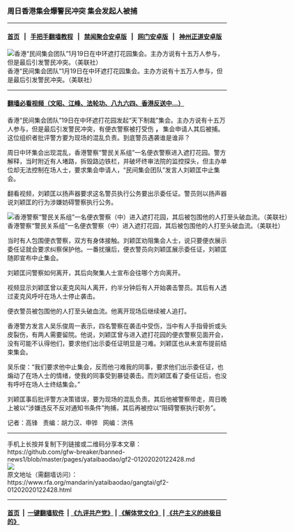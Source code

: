 ### 周日香港集会爆警民冲突   集会发起人被捕
------------------------

#### [首页](https://github.com/gfw-breaker/banned-news1/blob/master/README.md) &nbsp;&nbsp;|&nbsp;&nbsp; [手把手翻墙教程](https://github.com/gfw-breaker/guides/wiki) &nbsp;&nbsp;|&nbsp;&nbsp; [禁闻聚合安卓版](https://github.com/gfw-breaker/bn-android) &nbsp;&nbsp;|&nbsp;&nbsp; [网门安卓版](https://github.com/oGate2/oGate) &nbsp;&nbsp;|&nbsp;&nbsp; [神州正道安卓版](https://github.com/SzzdOgate/update) 



<div id="headerimg">
 <img alt="香港“民间集会团队”1月19日在中环遮打花园集会。主办方说有十五万人参与，但是最后引发警民冲突。（美联社）" src="https://www.rfa.org/mandarin/yataibaodao/gangtai/gf2-01202020122428.html/0120y.jpg/@@images/525ff47c-a093-44c8-85e7-1baa5025c386.jpeg" title="香港“民间集会团队”1月19日在中环遮打花园集会。主办方说有十五万人参与，但是最后引发警民冲突。（美联社）"/>
 <div id="headerimgcontents">
  <div id="headerimgcaption">
   <span>
    香港“民间集会团队”1月19日在中环遮打花园集会。主办方说有十五万人参与，但是最后引发警民冲突。（美联社）
   </span>
   <!-- zoomattribute -->
  </div>
  <!-- headerimgcaption -->
 </div>
 <!-- headerimagecontents -->
</div>

<hr/>


#### [翻墙必看视频（文昭、江峰、法轮功、八九六四、香港反送中...）](http://167.172.214.107/home.html)

<div id="storytext">
 <div>
  <div class="slot_header">
  </div>
 </div>
 <p>
  香港“民间集会团队”19日在中环遮打花园发起“天下制裁”集会。主办方说有十五万人参与，但是最后引发警民冲突，有便衣警察被打受伤
  <b>
   ，
  </b>
  集会申请人其后被捕。这位组织者批评警方要为现场的混乱负责。到底警员遇袭谁是谁非？
 </p>
 <p>
  周日中环集会出现混乱，香港警察“警民关系组”一名便衣警察进入遮打花园。警方解释，当时附近有人堵路，拆毁路边铁栏，并破坏终审法院的监控探头，但主办单位却无法控制在场人士，要求集会申请人，“民间集会团队”发言人刘颖匡中止集会。
 </p>
 <p>
  翻看视频，刘颖匡以扬声器要求这名警员执行公务要出示委任证。警员则以扬声器说刘颖匡的行为涉嫌妨碍警察执行公务。
 </p>
 <p>
  <div class="image-inline captioned" style="width:680px;">
   <div style="width:680px;">
    <img alt="香港警察“警民关系组”一名便衣警察（中）进入遮打花园，其后被包围他的人打至头破血流。（美联社）" src="https://www.rfa.org/mandarin/yataibaodao/gangtai/gf2-01202020122428.html/0120x.jpg" title="香港警察“警民关系组”一名便衣警察（中）进入遮打花园，其后被包围他的人打至头破血流。（美联社）"/>
   </div>
   <div class="image-caption">
    <span style="width:680px;">
     香港警察“警民关系组”一名便衣警察（中）进入遮打花园，其后被包围他的人打至头破血流。（美联社）
    </span>
    <span class="copyright">
    </span>
   </div>
  </div>
 </p>
 <p>
  当时有人包围便衣警察，双方有身体接触。刘颖匡劝阻集会人士，说只要便衣展示委任证就会要求纠察保护他。一番扰攘后，便衣警员向刘颖匡展示委任证，刘颖匡随即宣布中止集会。
 </p>
 <p>
  刘颖匡问警察如何离开，其后向聚集人士宣布会往哪个方向离开。
 </p>
 <p>
  视频显示刘颖匡曾以麦克风叫人离开，约半分钟后有人开始袭击警员。其后有人透过麦克风呼吁在场人士停止袭击。
 </p>
 <p>
  便衣警员被包围他的人打至头破血流。他离开现场后继续被人追打。
 </p>
 <p>
 </p>
 <p>
 </p>
 <p>
  香港警方发言人吴乐俊周一表示，四名警察在袭击中受伤，当中有人手指骨折或头皮裂伤，有两人需要留院。他说，刘颖匡曾与进入遮打花园的便衣警察见面开会，没有可能不认得他们，要求他们出示委任证明显是刁难。刘颖匡也从未宣布提前结束集会。
 </p>
 <p>
  吴乐俊：“我们要求他中止集会，反而他刁难我的同事，要求他们出示委任证，也煽动了在场人士的情绪，使我的同事受到暴徒袭击。而刘颖匡看了委任证后，也没有呼吁在场人士终结集会。”
 </p>
 <p>
  刘颖匡事后批评警方决策错误，要为现场的混乱负责。其后他被警察带走，周日晚上被以“涉嫌违反不反对通知书条件”拘捕，其后再被控以“阻碍警察执行职务”。
 </p>
 <p>
 </p>
 <p>
  记者：高锋   责编：胡力汉、申铧   网编：洪伟
 </p>
</div>

<hr/>
手机上长按并复制下列链接或二维码分享本文章：<br/>
https://github.com/gfw-breaker/banned-news1/blob/master/pages/yataibaodao/gf2-01202020122428.md <br/>
<a href='https://github.com/gfw-breaker/banned-news1/blob/master/pages/yataibaodao/gf2-01202020122428.md'><img src='https://github.com/gfw-breaker/banned-news1/blob/master/pages/yataibaodao/gf2-01202020122428.md.png'/></a> <br/>
原文地址（需翻墙访问）：https://www.rfa.org/mandarin/yataibaodao/gangtai/gf2-01202020122428.html


------------------------
#### [首页](https://github.com/gfw-breaker/banned-news1/blob/master/README.md) &nbsp;|&nbsp; [一键翻墙软件](https://github.com/gfw-breaker/nogfw/blob/master/README.md) &nbsp;| [《九评共产党》](https://github.com/gfw-breaker/9ping.md/blob/master/README.md#九评之一评共产党是什么) | [《解体党文化》](https://github.com/gfw-breaker/jtdwh.md/blob/master/README.md) | [《共产主义的终极目的》](https://github.com/gfw-breaker/gczydzjmd.md/blob/master/README.md)


<img src='http://gfw-breaker.win/banned-news/pages/yataibaodao/gf2-01202020122428.md' width='0px' height='0px'/>